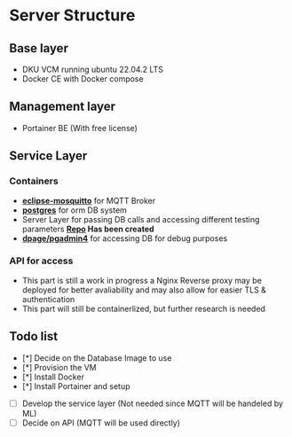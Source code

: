 # Server Structure

## Base layer
- DKU VCM running ubuntu 22.04.2 LTS
- Docker CE with Docker compose
## Management layer
- Portainer BE (With free license)
## Service Layer
### Containers
- **[eclipse-mosquitto](https://hub.docker.com/_/eclipse-mosquitto)** for MQTT Broker
- **[postgres](https://hub.docker.com/_/postgres)** for orm DB system
- Server Layer for passing DB calls and accessing different testing parameters **[Repo](https://github.com/FedCampus/IoT-Server) Has been created**
- **[dpage/pgadmin4](https://hub.docker.com/r/dpage/pgadmin4)** for accessing DB for debug purposes
### API for access
- This part is still a work in progress a Nginx Reverse proxy may be deployed for better avaliability and may also allow for easier TLS & authentication
- This part will still be containerlized, but further research is needed
## Todo list
- [*] Decide on the Database Image to use
- [*] Provision the VM
- [*] Install Docker
- [*] Install Portainer and setup
- [ ] Develop the service layer (Not needed since MQTT will be handeled by ML)
- [ ] Decide on API (MQTT will be used directly)
